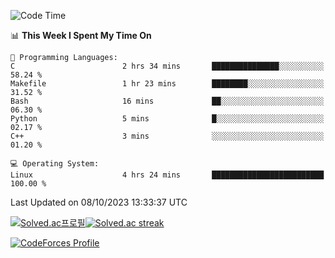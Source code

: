
<!--START_SECTION:waka-->
![Code Time](http://img.shields.io/badge/Code%20Time-3%2C027%20hrs%209%20mins-blue)

📊 **This Week I Spent My Time On** 

```text
💬 Programming Languages: 
C                        2 hrs 34 mins       ███████████████░░░░░░░░░░   58.24 % 
Makefile                 1 hr 23 mins        ████████░░░░░░░░░░░░░░░░░   31.52 % 
Bash                     16 mins             ██░░░░░░░░░░░░░░░░░░░░░░░   06.30 % 
Python                   5 mins              █░░░░░░░░░░░░░░░░░░░░░░░░   02.17 % 
C++                      3 mins              ░░░░░░░░░░░░░░░░░░░░░░░░░   01.20 % 

💻 Operating System: 
Linux                    4 hrs 24 mins       █████████████████████████   100.00 % 
```


 Last Updated on 08/10/2023 13:33:37 UTC
<!--END_SECTION:waka-->


[![Solved.ac프로필](http://mazassumnida.wtf/api/generate_badge?boj=hckim96)](https://solved.ac/hckim96)[![Solved.ac streak](http://mazandi.herokuapp.com/api?handle=hckim96&theme=dark)](https://solved.ac/hckim96)


[![CodeForces Profile](https://cf.leed.at?id=hckim96)](https://codeforces.com/profile/hckim96)

